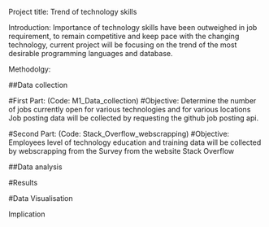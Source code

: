 Project title: Trend of technology skills

Introduction:
Importance of technology skills have been outweighed in job requirement, to remain competitive and keep pace with the changing technology,
current project will be focusing on the trend of the most desirable programming languages and database.

Methodolgy:

##Data collection 

#First Part: (Code: M1_Data_collection)
#Objective: Determine the number of jobs currently open for various technologies and for various locations
Job posting data will be collected by requesting the github job posting api. 

#Second Part: (Code: Stack_Overflow_webscrapping)
#Objective:
Employees level of technology education and training data will be collected by webscrapping from the Survey from the website Stack Overflow 

##Data analysis

#Results

#Data Visualisation

Implication

